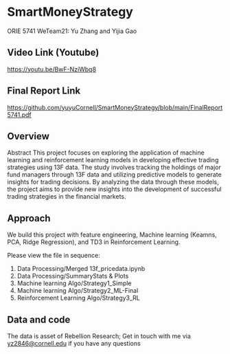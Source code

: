 # SmartMoneyStrategy
ORIE 5741 WeTeam21: Yu Zhang and Yijia Gao

## Video Link (Youtube)
https://youtu.be/BwF-NziWbq8

## Final Report Link
https://github.com/yuyuCornell/SmartMoneyStrategy/blob/main/FinalReport5741.pdf

## Overview
Abstract
This project focuses on exploring the application of machine learning and reinforcement learning models in developing effective trading strategies using 13F data. The study involves tracking
the holdings of major fund managers through 13F data and utilizing predictive models to generate insights for trading decisions. By analyzing the data through these models, the project aims
to provide new insights into the development of successful trading strategies in the financial
markets.

## Approach
We build this project with feature engineering, Machine learning (Keamns, PCA, Ridge Regression), and TD3 in Reinforcement Learning.

Please view the file in sequence:
1. Data Processing/Merged 13f_pricedata.ipynb
2. Data Processing/SummaryStats & Plots
3. Machine learning Algo/Strategy1_Simple
4. Machine learning Algo/Strategy2_ML-Final
5. Reinforcement Learning Algo/Strategy3_RL

## Data and code
The data is asset of Rebellion Research; Get in touch with me via yz2846@cornell.edu if you have any questions

